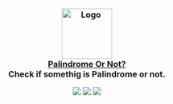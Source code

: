 <h3 align="center">
	<img src="https://raw.githubusercontent.com/fedetomassini/PalindromeOrNot/public/website.ico" width="100" alt="Logo"/><br/>
	<a href="https://github.com/fedetomassini/PalindromeOrNot">Palindrome Or Not?</a><br/>
  <span>Check if somethig is Palindrome or not.</span>
</h3>

<p align="center">
    <a href="https://github.com/fedetomassini/PalindromeOrNot/stargazers"><img src="https://img.shields.io/github/stars/fedetomassini/PalindromeOrNot?colorA=363a4f&colorB=b7bdf8&style=for-the-badge"></a>
    <a href="https://github.com/fedetomassini/PalindromeOrNot/issues"><img src="https://img.shields.io/github/issues/fedetomassini/PalindromeOrNot?colorA=363a4f&colorB=f5a97f&style=for-the-badge"></a>
    <a href="https://github.com/fedetomassini/PalindromeOrNot/contributors"><img src="https://img.shields.io/github/contributors/fedetomassini/PalindromeOrNot?colorA=363a4f&colorB=a6da95&style=for-the-badge"></a>
</p>
